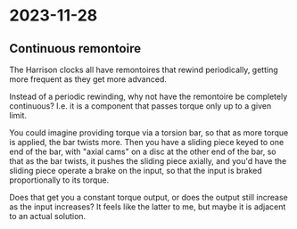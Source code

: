 # 2023-11-28

## Continuous remontoire

The Harrison clocks all have remontoires that rewind periodically, getting more frequent as they get more advanced.

Instead of a periodic rewinding, why not have the remontoire be completely continuous? I.e. it is a component
that passes torque only up to a given limit.

You could imagine providing torque via a torsion bar, so that as more torque is applied, the bar twists more.
Then you have a sliding piece keyed to one end of the bar, with "axial cams" on a disc at the other end of the bar,
so that as the bar twists, it pushes the sliding piece axially, and you'd have the sliding piece operate a brake
on the input, so that the input is braked proportionally to its torque.

Does that get you a constant torque output, or does the output still increase as the input increases? It feels like
the latter to me, but maybe it is adjacent to an actual solution.
